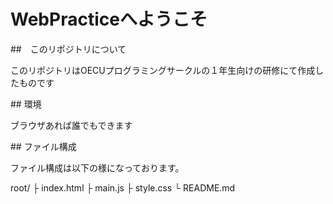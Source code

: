 # WebPracticeへようこそ
##　このリポジトリについて
<p>このリポジトリはOECUプログラミングサークルの１年生向けの研修にて作成したものです</br></p>
## 環境
<p>ブラウザあれば誰でもできます<br/></p>
## ファイル構成
<p>ファイル構成は以下の様になっております。<br/></p>

root/
   ├ index.html
   ├ main.js
   ├ style.css
   └ README.md